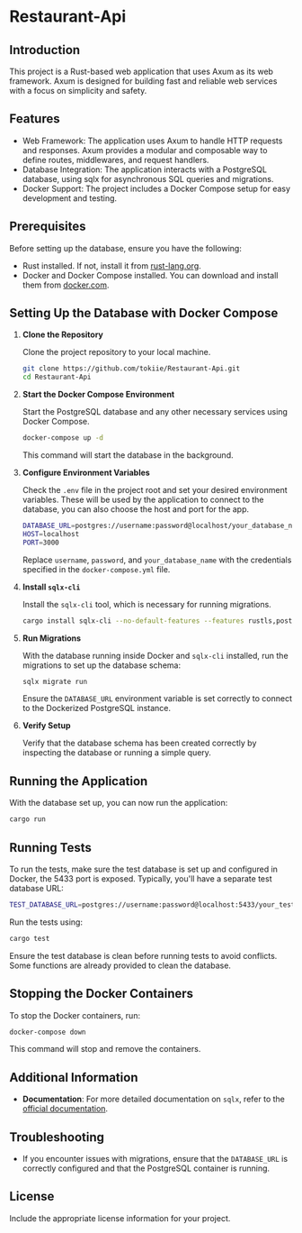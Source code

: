 # Restaurant-Api

## Introduction

This project is a Rust-based web application that uses Axum as its web framework. Axum is designed for building fast and reliable web services with a focus on simplicity and safety.

## Features

- Web Framework: The application uses Axum to handle HTTP requests and responses. Axum provides a modular and composable way to define routes, middlewares, and request handlers.
- Database Integration: The application interacts with a PostgreSQL database, using sqlx for asynchronous SQL queries and migrations.
- Docker Support: The project includes a Docker Compose setup for easy development and testing.

## Prerequisites

Before setting up the database, ensure you have the following:

- Rust installed. If not, install it from [rust-lang.org](https://www.rust-lang.org/).
- Docker and Docker Compose installed. You can download and install them from [docker.com](https://www.docker.com/products/docker-desktop).

## Setting Up the Database with Docker Compose

1. **Clone the Repository**

   Clone the project repository to your local machine.

   ```bash
   git clone https://github.com/tokiie/Restaurant-Api.git
   cd Restaurant-Api
   ```

2. **Start the Docker Compose Environment**

   Start the PostgreSQL database and any other necessary services using Docker Compose.

   ```bash
   docker-compose up -d
   ```

   This command will start the database in the background.

3. **Configure Environment Variables**

   Check the `.env` file in the project root and set your desired environment variables. These will be used by the application to connect to the database, you can also choose the host and port for the app.

   ```bash
   DATABASE_URL=postgres://username:password@localhost/your_database_name
   HOST=localhost
   PORT=3000
   ```

   Replace `username`, `password`, and `your_database_name` with the credentials specified in the `docker-compose.yml` file.

4. **Install `sqlx-cli`**

   Install the `sqlx-cli` tool, which is necessary for running migrations.

   ```bash
   cargo install sqlx-cli --no-default-features --features rustls,postgres
   ```

5. **Run Migrations**

   With the database running inside Docker and `sqlx-cli` installed, run the migrations to set up the database schema:

   ```bash
   sqlx migrate run
   ```

   Ensure the `DATABASE_URL` environment variable is set correctly to connect to the Dockerized PostgreSQL instance.

6. **Verify Setup**

   Verify that the database schema has been created correctly by inspecting the database or running a simple query.

## Running the Application

With the database set up, you can now run the application:

```bash
cargo run
```

## Running Tests

To run the tests, make sure the test database is set up and configured in Docker, the 5433 port is exposed. Typically, you'll have a separate test database URL:

```bash
TEST_DATABASE_URL=postgres://username:password@localhost:5433/your_test_database_name
```

Run the tests using:

```bash
cargo test
```

Ensure the test database is clean before running tests to avoid conflicts. Some functions are already provided to clean the database.

## Stopping the Docker Containers

To stop the Docker containers, run:

```bash
docker-compose down
```

This command will stop and remove the containers.

## Additional Information

- **Documentation**: For more detailed documentation on `sqlx`, refer to the [official documentation](https://docs.rs/sqlx).

## Troubleshooting

- If you encounter issues with migrations, ensure that the `DATABASE_URL` is correctly configured and that the PostgreSQL container is running.

## License

Include the appropriate license information for your project.
